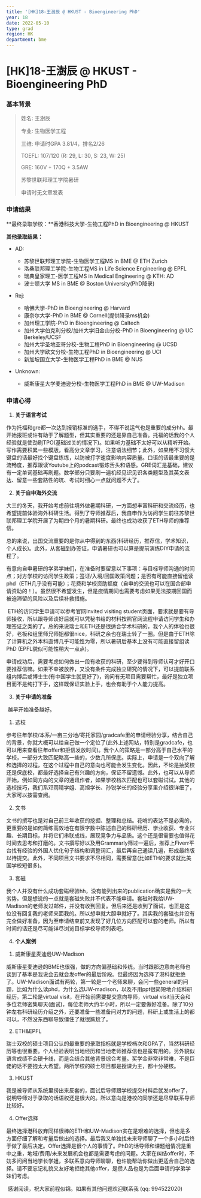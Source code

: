 ```yaml
---
title: '[HK]18-王澍辰 @ HKUST - Bioengineering PhD'
year: 18
date: 2022-05-10
type: grad
region: HK
department: bme
---
```


# [HK]18-王澍辰 @ HKUST - Bioengineering PhD

 

### 基本背景

>  姓名: 王澍辰
>
> 专业: 生物医学工程
>
> 三维: 申请时GPA 3.81/4，排名2/26
>
> TOEFL: 107/120 (R: 29, L: 30, S: 23, W: 25)
>
> GRE: 160V + 170Q + 3.5AW
>
> 苏黎世联邦理工学院暑研
>
> 申请时无文章发表

### 申请结果

**最终录取学校：**香港科技大学-生物工程PhD in Bioengineering @ HKUST

**其他录取结果：**

* AD:
  * 苏黎世联邦理工学院-生物医学工程MS in BME @ ETH Zurich
  * 洛桑联邦理工学院-生物工程MS in Life Science Engineering @ EPFL
  * 瑞典皇家理工-医学工程MS in Medical Engineering @ KTH: AD
  * 波士顿大学 MS in BME @ Boston University(PhD降录)

* Rej:
  * 哈佛大学-PhD in Bioengineering @ Harvard
  * 康奈尔大学-PhD in BME @ Cornell(提供降录ms机会)
  * 加州理工学院-PhD in Bioengineering @ Caltech
  * 加州大学伯克利分校/加州大学旧金山分校-PhD in Bioengineering @ UC Berkeley/UCSF
  * 加州大学圣地亚哥分校-生物工程PhD in Bioengineering @ UCSD
  * 加州大学欧文分校-生物工程PhD in Bioengineering @ UCI
  * 新加坡国立大学-生物医学工程PhD in BME @ NUS

* Unknown:
  * 威斯康星大学麦迪逊分校-生物医学工程PhD in BME @ UW-Madison

### 申请心得

1. **关于语言考试**

​		作为托福和gre都一次达到报销标准的选手，不得不说运气也是重要的成分hh。最开始报班或许有助于了解题型，但其实重要的还是靠自己准备。托福的话我的个人经验就是使劲刷TPO(基础过关的情况下)。如果听力基础不太好可以从精听开始。写作需要积累一些模版，看高分文章学习，注意语法细节；此外，如果用不习惯大键盘的话最好找个键盘练练，以防被打字速度影响内容质量。口语的话最重要的是流畅度，推荐跟读Youtube上的podcast锻炼舌头和语感。GRE词汇是基础，建议有一定单词基础再刷题。数学部分只要刷一遍机经见识见识各类题型及其英文表达、留意一些套路性的坑、考试时细心一点就问题不大了。

 

2. **关于自申海外交流**

​		大三的冬天，我开始考虑前往境外做暑期科研，一方面想丰富科研和交流经历，也希望提前体验海外科研生活。得到了导师推荐后，我自申作为访问学生前往苏黎世联邦理工学院开展了为期四个月的暑期科研。最终也成功收获了ETH导师的推荐信。

​		总的来说，出国交流重要的是你从中得到的东西(科研经历，推荐信，学术知识，个人成长)。此外，从套磁到办签证，申请暑研也可以算是提前演练DIY申请的流程了。

​		有意向自申暑研的学弟学妹们，在准备时要留意以下事项：与目标导师沟通的时间点；对方学校的访问学生政策；签证/入境/回国政策问题；是否有可能直接留组读phd（ETH几乎没有可能）；花费和学校资助额度（自申的交流也可以在国合部申请资助的！）。虽然很不希望发生，但是疫情期间也需要考虑如果无法按期回国而被迫滞留的风险以及后续补救措施。

​		ETH的访问学生申请可以参考官网Invited visiting student页面，要求就是要有导师接收，所以跟导师谈好后就可以凭秘书给的材料按照官网流程申请访问学生和办理签证之类的了。总的来说瑞士和ETH还是很适合学术科研的，我个人的体验也很好，老板和组里师兄师姐都很nice，科研之余也在瑞士转了一圈。但是由于ETH除了计算机之外本科直博几乎可能性为零，所以暑研后基本上没有可能直接留组读PhD (EPFL貌似可能性稍大一点点)。

​		申请成功后，需要考虑如何做出一段有收获的科研，至少要得到导师认可才好开口要推荐信嘛。如果不幸被放养，又没有条件完成独立研究的情况下，可以提前联系组内博后或博士生(有中国学生就更好了)，询问有无项目需要帮忙，最好是独立项目而不是纯打下手，这样既保证实验上手，也会有助于个人能力提高。

3. **关于申请的准备**

​	越早开始准备越好。

1. 选校

​		参考往年学校/本系/一亩三分地/寄托家园/gradcafe里的申请经验分享，结合自己的背景，你就大概可以给自己做一个定位了(此外上述网站，特别是gradcafe，也可以用来查看往年offer和拒信发放时间)。我个人的策略是一部分高于自己水平的学校，一部分大致匹配略高一些的，少数几所保底。实际上，申请是一个双向了解和选择的过程，在这个过程中自己的意向也可能会发生变化。因此，不论是抽奖校还是保底校，都最好选择自己有兴趣的方向，保证不留遗憾。此外，也可以从导师开始，例如同方向的文章的通讯作者，如果学校档次匹配也可以套磁试试。其他的选校技巧，我们系邓雨晴学姐、高旭学长、孙锐学长的经验分享里介绍很详细了，大家可以按需查阅。

2. 文书

​		文书的撰写也是对自己前三年收获的挖掘、整理和总结。花哨的表达不是必需的，更重要的是如何简练高效地在有限字数中陈述自己的科研经历、学业收获、专业兴趣、长期目标，并将它们串联成线，展现竞争力与品质。这个还是很需要也值得花时间去思考和打磨的。文书撰写好以及用Grammarly筛过一遍后，推荐上Fiverr平台找有经验的外国人优化句子结构和调整词汇，最后再自己通读几遍，形成最终版以待提交。此外，不同项目文书要求不尽相同，需要留意(比如ETH的要求就比美国学校短很多)。

3. 套磁

​		我个人并没有什么成功套磁经验hh，没有能列出来的publication确实是我的一大劣势。但是想说的一点就是套磁失败并不代表不能申请。套磁时我给UW-Madison的老师发过邮件，并没有收到回复。但后来还是收到了面试，也正是这位没有回复我的老师来面我的。所以想申就大胆申就好了。其实我的套磁也并没有完全做好准备，因为至申请结束前又发现了好几位方向匹配可以套的老师。所以有时间的话还是尽可能详尽浏览目标学校导师列表吧。

4. **个人案例**

1) 威斯康星麦迪逊UW-Madison

​		威斯康星麦迪逊的BME也很强，做的方向偏基础和传统。当时跟那边意向老师也谈到了基本是我说会去就会发offer的最后阶段。但最终因为选择了港科就拒绝了。UW-Madison面试有两轮，第一轮是一个老师来聊，会问一些general的问题，比如为什么读phd，为什么选UW-madison，以及不用ppt很简短地介绍科研经历。第二轮是virtual visit，在开始前需要提交意向导师，virtual visit当天会和多位老师密集聊天(面试)，每位老师大约半小时，所以一定要做好准备。除了10分钟左右科研经历介绍之外，还要准备一些准备问对方的问题，科研上或生活上的都可以，不然没东西聊导致僵住了就很尴尬了。

2) ETH&EPFL

​		瑞士双校的硕士项目公认的最重要的录取指标就是学校档次和GPA了，当然科研经历等也很重要。个人经验表明当地经历和当地老师推荐信也是蛮有用的。另外貌似语言成绩不会硬卡线，而是会结合其他背景综合考量。奖学金非常非常难，不是巨佬的话不要抱太大希望。两所学校的硕士项目都是授课为主，都十分硬核。

3) HKUST

​		我是被导师从系统里捞出来反套的，面试后导师跟学校提交材料后就发offer了，说明导师对于录取的话语权还是很大的。所以意向是港校的同学还是尽早联系导师比较好。

4) Offer选择

​		最终选择港科放弃同样很棒的ETH和UW-Madison实在是艰难的选择，但也是多方面仔细了解和考量后做出的选择。最后我又单独找未来导师聊了一个多小时后终于做了最后决定。Offer选择是很个人的事情了。PhD的话导师和课题组情况是重中之重，地域/费用/未来发展机会也都是需要考虑的问题。大家在纠结offer时，不妨多问问当地学长学姐，多联系意向导师聊聊，也许能帮助你做出更适合自己的选择。请不要忘记礼貌又友好地拒绝其他offer，是攒人品也是为后面申请的学弟学妹们考虑。

 

​		感谢阅读，祝大家前程似锦。如果有其他问题欢迎联系我 (qq: 994522020)